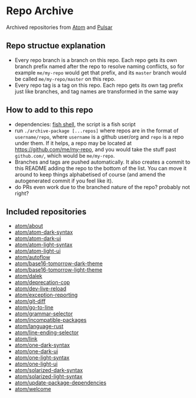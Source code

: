 # Repo Archive

Archived repositories from [Atom](https://github.com/atom) and [Pulsar](https://github.com/pulsar-edit)

## Repo structue explanation

- Every repo branch is a branch on this repo. Each repo gets its own branch prefix named after the repo to resolve naming conflicts, so for example `me/my-repo` would get that prefix, and its `master` branch would be called `me/my-repo/master` on this repo.
- Every repo tag is a tag on this repo. Each repo gets its own tag prefix just like branches, and tag names are transformed in the same way

## How to add to this repo

- dependencies: [fish shell](https://fishshell.com), the script is a fish script
- run `./archive-package [...repos]` where repos are in the format of `username/repo`, where `username` is a github user/org and `repo` is a repo under them. If it helps, a repo may be located at <https://github.com/me/my-repo>, and you would take the stuff past `github.com/`, which would be `me/my-repo`.
- Branches and tags are pushed automatically. It also creates a commit to this README adding the repo to the bottom of the list. You can move it around to keep things alphabetised of course (and amend the autogenerated commit if you feel like it).
- do PRs even work due to the branched nature of the repo? probably not right?

## Included repositories

- [atom/about](https://github.com/atom/about.git)
- [atom/atom-dark-syntax](https://github.com/atom/atom-dark-syntax.git)
- [atom/atom-dark-ui](https://github.com/atom/atom-dark-ui.git)
- [atom/atom-light-syntax](https://github.com/atom/atom-light-syntax.git)
- [atom/atom-light-ui](https://github.com/atom/atom-light-ui.git)
- [atom/autoflow](https://github.com/atom/autoflow.git)
- [atom/base16-tomorrow-dark-theme](https://github.com/atom/base16-tomorrow-dark-theme.git)
- [atom/base16-tomorrow-light-theme](https://github.com/atom/base16-tomorrow-light-theme.git)
- [atom/dalek](https://github.com/atom/dalek.git)
- [atom/deprecation-cop](https://github.com/atom/deprecation-cop.git)
- [atom/dev-live-reload](https://github.com/atom/dev-live-reload.git)
- [atom/exception-reporting](https://github.com/atom/exception-reporting.git)
- [atom/git-diff](https://github.com/atom/git-diff.git)
- [atom/go-to-line](https://github.com/atom/go-to-line.git)
- [atom/grammar-selector](https://github.com/atom/grammar-selector.git)
- [atom/incompatible-packages](https://github.com/atom/incompatible-packages.git)
- [atom/language-rust](https://github.com/atom/language-rust.git)
- [atom/line-ending-selector](https://github.com/atom/line-ending-selector.git)
- [atom/link](https://github.com/atom/link.git)
- [atom/one-dark-syntax](https://github.com/atom/one-dark-syntax.git)
- [atom/one-dark-ui](https://github.com/atom/one-dark-ui.git)
- [atom/one-light-syntax](https://github.com/atom/one-light-syntax.git)
- [atom/one-light-ui](https://github.com/atom/one-light-ui.git)
- [atom/solarized-dark-syntax](https://github.com/atom/solarized-dark-syntax.git)
- [atom/solarized-light-syntax](https://github.com/atom/solarized-light-syntax.git)
- [atom/update-package-dependencies](https://github.com/atom/update-package-dependencies.git)
- [atom/welcome](https://github.com/atom/welcome.git)
